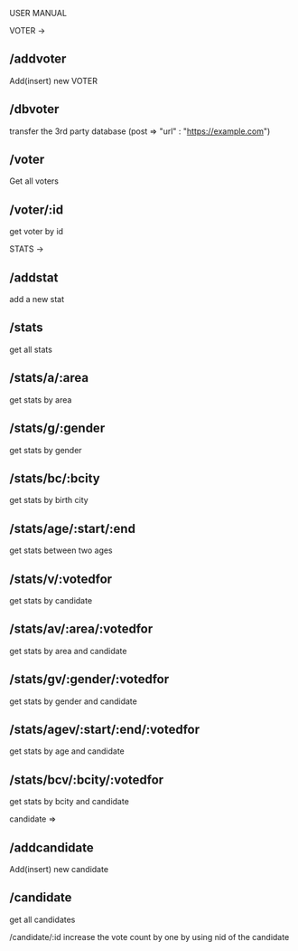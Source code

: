 USER MANUAL

VOTER -> 

/addvoter
---------
Add(insert) new VOTER

/dbvoter
---------
transfer the 3rd party database (post => "url" : "https://example.com")

/voter
---------
Get all voters

/voter/:id
---------
get voter by id








STATS ->

/addstat
---------
add a new stat

/stats
---------
get all stats

/stats/a/:area
---------
get stats by area

/stats/g/:gender
---------
get stats by gender

/stats/bc/:bcity
---------
get stats by birth city

/stats/age/:start/:end
---------
get stats between two ages

/stats/v/:votedfor
---------
get stats by candidate

/stats/av/:area/:votedfor
---------
get stats by area and candidate

/stats/gv/:gender/:votedfor
---------
get stats by gender and candidate

/stats/agev/:start/:end/:votedfor
---------
get stats by age and candidate

/stats/bcv/:bcity/:votedfor
---------
get stats by bcity and candidate



candidate =>

/addcandidate
---------
Add(insert) new candidate

/candidate
---------
get all candidates

/candidate/:id
increase the vote count by one by using nid of the candidate